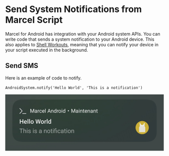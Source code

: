 # Send System Notifications from Marcel Script

Marcel for Android has integration with your Android system APIs. You can write code
that sends a system notification to your Android device. This also applies to [Shell Workouts](./shell-workout.md), meaning that you can
notify your device in your script executed in the background.

## Send SMS

Here is an example of code to notify.

```marcel
AndroidSystem.notify('Hello World', 'This is a notification')
```

![Screenshot](../../images/notification_sent.jpg)

